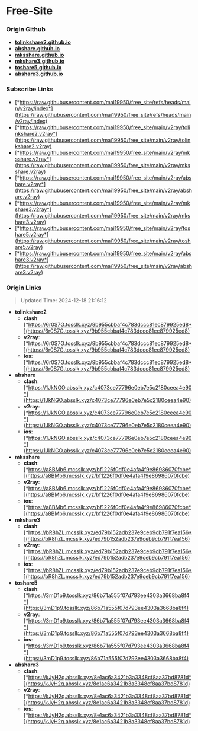 # Free-Site

### Origin Github

- [**tolinkshare2.github.io**](https://github.com/tolinkshare2/tolinkshare2.github.io)
- [**abshare.github.io**](https://github.com/abshare/abshare.github.io)
- [**mksshare.github.io**](https://github.com/mksshare/mksshare.github.io)
- [**mkshare3.github.io**](https://github.com/mkshare3/mkshare3.github.io)
- [**toshare5.github.io**](https://github.com/toshare5/toshare5.github.io)
- [**abshare3.github.io**](https://github.com/abshare3/abshare3.github.io)

### Subscribe Links

- [*https://raw.githubusercontent.com/mai19950/free_site/refs/heads/main/v2ray/index*](https://raw.githubusercontent.com/mai19950/free_site/refs/heads/main/v2ray/index)
- [*https://raw.githubusercontent.com/mai19950/free_site/main/v2ray/tolinkshare2.v2ray*](https://raw.githubusercontent.com/mai19950/free_site/main/v2ray/tolinkshare2.v2ray)
- [*https://raw.githubusercontent.com/mai19950/free_site/main/v2ray/mksshare.v2ray*](https://raw.githubusercontent.com/mai19950/free_site/main/v2ray/mksshare.v2ray)
- [*https://raw.githubusercontent.com/mai19950/free_site/main/v2ray/abshare.v2ray*](https://raw.githubusercontent.com/mai19950/free_site/main/v2ray/abshare.v2ray)
- [*https://raw.githubusercontent.com/mai19950/free_site/main/v2ray/mkshare3.v2ray*](https://raw.githubusercontent.com/mai19950/free_site/main/v2ray/mkshare3.v2ray)
- [*https://raw.githubusercontent.com/mai19950/free_site/main/v2ray/toshare5.v2ray*](https://raw.githubusercontent.com/mai19950/free_site/main/v2ray/toshare5.v2ray)
- [*https://raw.githubusercontent.com/mai19950/free_site/main/v2ray/abshare3.v2ray*](https://raw.githubusercontent.com/mai19950/free_site/main/v2ray/abshare3.v2ray)

### Origin Links

> Updated Time: 2024-12-18 21:16:12

- **tolinkshare2**
  - **clash**: [*https://6r0S7G.tosslk.xyz/9b955cbbaf4c783dccc81ec879925ed8*](https://6r0S7G.tosslk.xyz/9b955cbbaf4c783dccc81ec879925ed8)
  - **v2ray**: [*https://6r0S7G.tosslk.xyz/9b955cbbaf4c783dccc81ec879925ed8*](https://6r0S7G.tosslk.xyz/9b955cbbaf4c783dccc81ec879925ed8)
  - **ios**: [*https://6r0S7G.tosslk.xyz/9b955cbbaf4c783dccc81ec879925ed8*](https://6r0S7G.tosslk.xyz/9b955cbbaf4c783dccc81ec879925ed8)
- **abshare**
  - **clash**: [*https://1JkNGO.absslk.xyz/c4073ce77796e0eb7e5c2180ceea4e90*](https://1JkNGO.absslk.xyz/c4073ce77796e0eb7e5c2180ceea4e90)
  - **v2ray**: [*https://1JkNGO.absslk.xyz/c4073ce77796e0eb7e5c2180ceea4e90*](https://1JkNGO.absslk.xyz/c4073ce77796e0eb7e5c2180ceea4e90)
  - **ios**: [*https://1JkNGO.absslk.xyz/c4073ce77796e0eb7e5c2180ceea4e90*](https://1JkNGO.absslk.xyz/c4073ce77796e0eb7e5c2180ceea4e90)
- **mksshare**
  - **clash**: [*https://a8BMb6.mcsslk.xyz/bf1226f0df0e4afa4f9e86986070fcbe*](https://a8BMb6.mcsslk.xyz/bf1226f0df0e4afa4f9e86986070fcbe)
  - **v2ray**: [*https://a8BMb6.mcsslk.xyz/bf1226f0df0e4afa4f9e86986070fcbe*](https://a8BMb6.mcsslk.xyz/bf1226f0df0e4afa4f9e86986070fcbe)
  - **ios**: [*https://a8BMb6.mcsslk.xyz/bf1226f0df0e4afa4f9e86986070fcbe*](https://a8BMb6.mcsslk.xyz/bf1226f0df0e4afa4f9e86986070fcbe)
- **mkshare3**
  - **clash**: [*https://bR8hZL.mcsslk.xyz/ed79b152adb237e9ceb9cb791f7ea156*](https://bR8hZL.mcsslk.xyz/ed79b152adb237e9ceb9cb791f7ea156)
  - **v2ray**: [*https://bR8hZL.mcsslk.xyz/ed79b152adb237e9ceb9cb791f7ea156*](https://bR8hZL.mcsslk.xyz/ed79b152adb237e9ceb9cb791f7ea156)
  - **ios**: [*https://bR8hZL.mcsslk.xyz/ed79b152adb237e9ceb9cb791f7ea156*](https://bR8hZL.mcsslk.xyz/ed79b152adb237e9ceb9cb791f7ea156)
- **toshare5**
  - **clash**: [*https://3mD1p9.tosslk.xyz/86b71a555f07d793ee4303a3668ba8f4*](https://3mD1p9.tosslk.xyz/86b71a555f07d793ee4303a3668ba8f4)
  - **v2ray**: [*https://3mD1p9.tosslk.xyz/86b71a555f07d793ee4303a3668ba8f4*](https://3mD1p9.tosslk.xyz/86b71a555f07d793ee4303a3668ba8f4)
  - **ios**: [*https://3mD1p9.tosslk.xyz/86b71a555f07d793ee4303a3668ba8f4*](https://3mD1p9.tosslk.xyz/86b71a555f07d793ee4303a3668ba8f4)
- **abshare3**
  - **clash**: [*https://kJyH2q.absslk.xyz/8e1ac6a3421b3a3348cf8aa37bd8781d*](https://kJyH2q.absslk.xyz/8e1ac6a3421b3a3348cf8aa37bd8781d)
  - **v2ray**: [*https://kJyH2q.absslk.xyz/8e1ac6a3421b3a3348cf8aa37bd8781d*](https://kJyH2q.absslk.xyz/8e1ac6a3421b3a3348cf8aa37bd8781d)
  - **ios**: [*https://kJyH2q.absslk.xyz/8e1ac6a3421b3a3348cf8aa37bd8781d*](https://kJyH2q.absslk.xyz/8e1ac6a3421b3a3348cf8aa37bd8781d)
